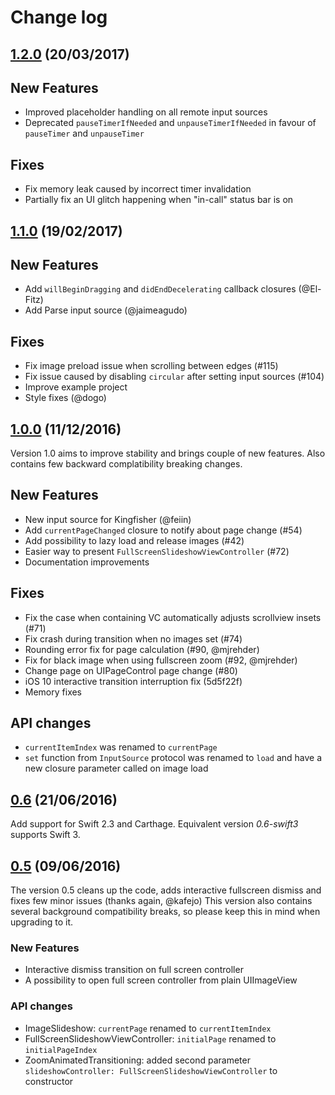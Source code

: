 # Change log

## [1.2.0](https://github.com/zvonicek/ImageSlideshow/releases/tag/1.1.0) (20/03/2017)

## New Features

- Improved placeholder handling on all remote input sources
- Deprecated `pauseTimerIfNeeded` and `unpauseTimerIfNeeded` in favour of `pauseTimer` and `unpauseTimer`

## Fixes

- Fix memory leak caused by incorrect timer invalidation
- Partially fix an UI glitch happening when "in-call" status bar is on

## [1.1.0](https://github.com/zvonicek/ImageSlideshow/releases/tag/1.1.0) (19/02/2017)

## New Features

- Add `willBeginDragging` and `didEndDecelerating` callback closures (@El-Fitz)
- Add Parse input source (@jaimeagudo)

## Fixes

- Fix image preload issue when scrolling between edges (#115)
- Fix issue caused by disabling `circular` after setting input sources (#104)
- Improve example project
- Style fixes (@dogo)

## [1.0.0](https://github.com/zvonicek/ImageSlideshow/releases/tag/1.0.0) (11/12/2016)

Version 1.0 aims to improve stability and brings couple of new features. Also contains few backward complatibility breaking changes.

## New Features
- New input source for Kingfisher (@feiin)
- Add `currentPageChanged` closure to notify about page change (#54)
- Add possibility to lazy load and release images (#42)
- Easier way to present `FullScreenSlideshowViewController` (#72)
- Documentation improvements

## Fixes
- Fix the case when containing VC automatically adjusts scrollview insets (#71)
- Fix crash during transition when no images set (#74) 
- Rounding error fix for page calculation (#90, @mjrehder)
- Fix for black image when using fullscreen zoom (#92, @mjrehder)
- Change page on UIPageControl page change (#80)
- iOS 10 interactive transition interruption fix (5d5f22f)
- Memory fixes

## API changes
- `currentItemIndex` was renamed to `currentPage`
- `set` function from `InputSource` protocol was renamed to `load` and have a new closure parameter called on image load


## [0.6](https://github.com/zvonicek/ImageSlideshow/releases/tag/0.6.0) (21/06/2016)

Add support for Swift 2.3 and Carthage. Equivalent version *0.6-swift3* supports Swift 3.

## [0.5](https://github.com/zvonicek/ImageSlideshow/releases/tag/0.5.0) (09/06/2016)

The version 0.5 cleans up the code, adds interactive fullscreen dismiss and fixes few minor issues (thanks again, @kafejo) 
This version also contains several background compatibility breaks, so please keep this in mind when upgrading to it.

### New Features
- Interactive dismiss transition on full screen controller
- A possibility to open full screen controller from plain UIImageView

### API changes
- ImageSlideshow: `currentPage` renamed to `currentItemIndex`
- FullScreenSlideshowViewController: `initialPage` renamed to `initialPageIndex`
- ZoomAnimatedTransitioning: added second parameter `slideshowController: FullScreenSlideshowViewController` to constructor
